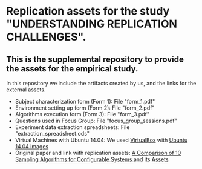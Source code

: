 # Replication assets for the study "UNDERSTANDING REPLICATION CHALLENGES".

## This is the supplemental repository to provide the assets for the empirical study.

In this repository we include the artifacts created by us, and the links for the external assets.

* Subject characterization form (Form 1): File "form_1.pdf"
* Environment setting up form (Form 2): File "form_2.pdf"
* Algorithms execution form (Form 3): File "form_3.pdf"
* Questions used in Focus Group: File "focus_group_sessions.pdf"
* Experiment data extraction spreadsheets: File "extraction_spreadsheet.ods"
* Virtual Machines with Ubuntu 14.04: We used [VirtualBox](https://www.virtualbox.org/wiki/Downloads) with [Ubuntu 14.04 images](https://releases.ubuntu.com/14.04/)
* Original paper and link with replication assets: [A Comparison of 10 Sampling Algorithms for Configurable Systems ](https://dl.acm.org/doi/10.1145/2884781.2884793) and its [Assets](http://www.dsc.ufcg.edu.br/~spg/sampling/)

